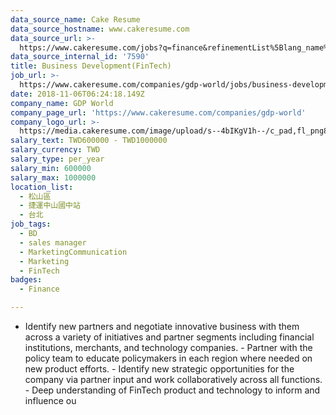 ```yaml
---
data_source_name: Cake Resume
data_source_hostname: www.cakeresume.com
data_source_url: >-
  https://www.cakeresume.com/jobs?q=finance&refinementList%5Blang_name%5D%5B0%5D=English&refinementList%5Bsalary_type%5D=per_year&range%5Bsalary_range%5D%5Bmin%5D=1000000&page=3
data_source_internal_id: '7590'
title: Business Development(FinTech)
job_url: >-
  https://www.cakeresume.com/companies/gdp-world/jobs/business-development-blockchain
date: 2018-11-06T06:24:18.149Z
company_name: GDP World
company_page_url: 'https://www.cakeresume.com/companies/gdp-world'
company_logo_url: >-
  https://media.cakeresume.com/image/upload/s--4bIKgV1h--/c_pad,fl_png8,h_200,w_200/v1566284793/r8a8h5tmoj4rzelvp7wp.png
salary_text: TWD600000 - TWD1000000
salary_currency: TWD
salary_type: per_year
salary_min: 600000
salary_max: 1000000
location_list:
  - 松山區
  - 捷運中山國中站
  - 台北
job_tags:
  - BD
  - sales manager
  - MarketingCommunication
  - Marketing
  - FinTech
badges:
  - Finance

---
```


- Identify new partners and negotiate innovative business with them across a variety of initiatives and partner segments including financial institutions, merchants, and technology companies. - Partner with the policy team to educate policymakers in each region where needed on new product efforts. - Identify new strategic opportunities for the company via partner input and work collaboratively across all functions. - Deep understanding of FinTech product and technology to inform and influence ou